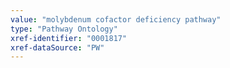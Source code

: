 ```yaml
---
value: "molybdenum cofactor deficiency pathway"
type: "Pathway Ontology"
xref-identifier: "0001817"
xref-dataSource: "PW"
---
```


